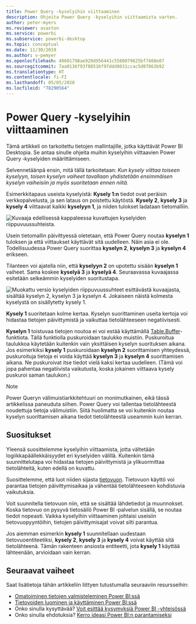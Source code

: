 ```yaml
---
title: Power Query -kyselyihin viittaaminen
description: Ohjeita Power Query -kyselyihin viittaamista varten.
author: peter-myers
ms.reviewer: asaxton
ms.service: powerbi
ms.subservice: powerbi-desktop
ms.topic: conceptual
ms.date: 11/30/2019
ms.author: v-pemyer
ms.openlocfilehash: 49601798ae920d956441c5580079625bf7408e07
ms.sourcegitcommit: 7aa0136f93f88516f97ddd8031ccac5d07863b92
ms.translationtype: HT
ms.contentlocale: fi-FI
ms.lasthandoff: 05/05/2020
ms.locfileid: "78290564"
---
```

# <a name="referencing-power-query-queries"></a>Power Query -kyselyihin viittaaminen

Tämä artikkeli on tarkoitettu tietojen mallintajille, jotka käyttävät Power BI Desktopia. Se antaa sinulle ohjeita muihin kyselyihin viittaavien Power Query ‑kyselyiden määrittämiseen.

Selvennetäänpä ensin, mitä tällä tarkoitetaan: _Kun kysely viittaa toiseen kyselyyn, toisen kyselyn vaiheet tavallaan yhdistetään ensimmäisen kyselyn vaiheisiin ja myös suoritetaan ennen niitä._

Esimerkkitapaus useista kyselyistä: **Kysely 1:n** tiedot ovat peräisin verkkopalvelusta, ja sen lataus on poistettu käytöstä. **Kysely 2**, **kysely 3** ja **kysely 4** viittaavat kaikki **kyselyyn 1**, ja niiden tulokset ladataan tietomalliin.

![Kuvaaja edellisessä kappaleessa kuvattujen kyselyiden riippuvuussuhteista.](media/power-query-referenced-queries/query-dependencies-web-service.png)

Usein tietomallin päivittyessä oletetaan, että Power Query noutaa **kyselyn 1** tuloksen ja että viittaukset käyttävät sitä uudelleen. Näin asia ei ole. Todellisuudessa Power Query suorittaa **kyselyn 2**, **kyselyn 3** ja **kyselyn 4** erikseen.

Tilanteen voi ajatella niin, että **kyselyyn 2** on upotettu sisään **kyselyn 1** vaiheet. Sama koskee **kyselyä 3** ja **kyselyä 4**. Seuraavassa kuvaajassa esitetään selkeämmin kyselyiden suoritustapa.

![Muokattu versio kyselyiden riippuvuussuhteet esittävästä kuvaajasta, sisältää kyselyn 2, kyselyn 3 ja kyselyn 4. Jokaiseen näistä kolmesta kyselystä on sisällytetty kysely 1.](media/power-query-referenced-queries/query-dependencies-web-service-concept.png)

**Kysely 1** suoritetaan kolme kertaa. Kyselyn suorittaminen useita kertoja voi hidastaa tietojen päivittymistä ja vaikuttaa tietolähteeseen negatiivisesti.

**Kyselyn 1** toistuvaa tietojen noutoa ei voi estää käyttämällä [Table.Buffer](/powerquery-m/table-buffer)-funktiota. Tällä funktiolla puskuroidaan taulukko muistiin. Puskuroitua taulukkoa käytetään kuitenkin vain yksittäisen kyselyn suorituksen aikana. Jos esimerkiksi **kysely 1** puskuroidaan **kyselyn 2** suorittamisen yhteydessä, puskuroituja tietoja ei voida käyttää **kyselyn 3** ja **kyselyn 4** suorittamisen aikana. Ne puskuroivat itse tiedot vielä kaksi kertaa uudelleen. (Tämä voi jopa pahentaa negatiivista vaikutusta, koska jokainen viittaava kysely puskuroi saman taulukon.)

> [!NOTE]
> Power Queryn välimuistiarkkitehtuuri on monimutkainen, eikä tässä artikkelissa paneuduta siihen. Power Query voi tallentaa tietolähteestä noudettuja tietoja välimuistiin. Siitä huolimatta se voi kuitenkin noutaa kyselyn suorittamisen aikana tiedot tietolähteestä useammin kuin kerran.

## <a name="recommendations"></a>Suositukset

Yleensä suosittelemme kyselyihin viittaamista, jotta vältetään logiikkapäällekkäisyydet eri kyselyiden välillä. Kuitenkin tämä suunnittelutapa voi hidastaa tietojen päivittymistä ja ylikuormittaa tietolähteitä, kuten edellä on kuvattu.

Suosittelemme, että luot niiden sijasta [tietovuon](../service-dataflows-overview.md). Tietovuon käyttö voi parantaa tietojen päivittymisaikaa ja vähentää tietolähteeseen kohdistuvia vaikutuksia.

Voit suunnitella tietovuon niin, että se sisältää lähdetiedot ja muunnokset. Koska tietovuo on pysyvä tietosäilö Power BI ‑palvelun sisällä, se noutaa tiedot nopeasti. Vaikka kyselyihin viittaaminen johtaisi useisiin tietovuopyyntöihin, tietojen päivittymisajat voivat silti parantua.

Jos aiemman esimerkin **kysely 1** suunnitellaan uudestaan tietovuoentiteetiksi, **kysely 2**, **kysely 3** ja **kysely 4** voivat käyttää sitä tietolähteenä. Tämän rakenteen ansiosta entiteetti, jota **kysely 1** käyttää lähteenään, arvioidaan vain kerran.

## <a name="next-steps"></a>Seuraavat vaiheet

Saat lisätietoja tähän artikkeliin liittyen tutustumalla seuraaviin resursseihin:

- [Omatoiminen tietojen valmisteleminen Power BI:ssä](../service-dataflows-overview.md)
- [Tietovoiden luominen ja käyttäminen Power BI:ssä](../service-dataflows-create-use.md)
- Onko sinulla kysyttävää? [Voit esittää kysymyksiä Power BI -yhteisössä](https://community.powerbi.com/)
- Onko sinulla ehdotuksia? [Kerro ideasi Power BI:n parantamiseksi](https://ideas.powerbi.com/)
